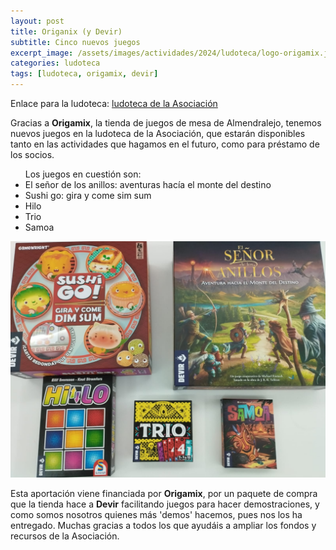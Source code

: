 ```yaml
---
layout: post
title: Origanix (y Devir)
subtitle: Cinco nuevos juegos
excerpt_image: /assets/images/actividades/2024/ludoteca/logo-origamix.jpg
categories: ludoteca
tags: [ludoteca, origamix, devir]
---
```

Enlace para la ludoteca: [ludoteca de la Asociación](https://boardgamegeek.com/collection/user/AsociacionCSIBadajoz?rankobjecttype=subtype&rankobjectid=1&columns=title%7Cthumbnail%7Cversion%7Ccomment&geekranks=Board%20Game%20Rank&own=1&objecttype=thing&ff=1&subtype=boardgame)

Gracias a <b>Origamix</b>, la tienda de juegos de mesa de Almendralejo, tenemos nuevos juegos en la ludoteca de la Asociación, que estarán disponibles tanto en las actividades que hagamos en el futuro, como para préstamo de los socios.

<ul>Los juegos en cuestión son:
<li>El señor de los anillos: aventuras hacía el monte del destino</li>
<li>Sushi go: gira y come sim sum</li>
<li>Hilo</li>
<li>Trio</li>
<li>Samoa</li>
</ul>

![Origamix + Devir](/assets/images/todas/Devir_Origamix.jpg)

Esta aportación viene financiada por <b>Origamix</b>, por un paquete de compra que la tienda hace a <b>Devir</b> facilitando juegos para hacer demostraciones, y como somos nosotros quienes más 'demos' hacemos, pues nos los ha entregado. Muchas gracias a todos los que ayudáis a ampliar los fondos y recursos de la Asociación.